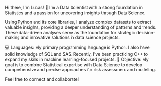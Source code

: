Hi there, I'm Lucas! 👋
I'm a Data Scientist with a strong foundation in Statistics and a passion for uncovering insights through Data Science.

Using Python and its core libraries, I analyze complex datasets to extract valuable insights, providing a deeper understanding of patterns and trends. These data-driven analyses serve as the foundation for strategic decision-making and innovative solutions in data science projects.

💻 Languages: My primary programming language is Python. I also have solid knowledge of SQL and SAS. Recently, I've been practicing C++ to expand my skills in machine learning-focused projects.
💬 Objective: My goal is to combine Statistical expertise with Data Science to develop comprehensive and precise approaches for risk assessment and modeling.

Feel free to connect and collaborate!
